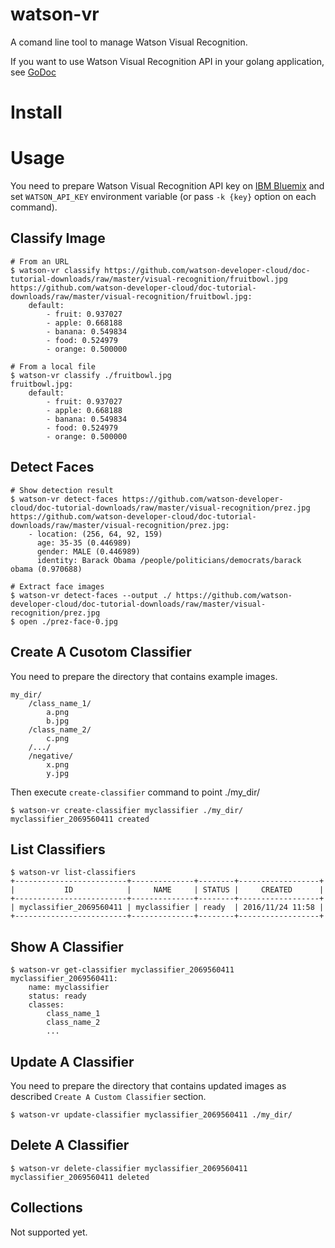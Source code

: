 # watson-vr

A comand line tool to manage Watson Visual Recognition.

If you want to use Watson Visual Recognition API in your golang application, see [GoDoc](`https://godoc.org/github.com/speedland/go/services/watson/visualrecognition`)

# Install

# Usage

You need to prepare Watson Visual Recognition API key on [IBM Bluemix](`https://console.ng.bluemix.net/registration/`)
and set `WATSON_API_KEY` environment variable (or pass `-k {key}` option on each command).

## Classify Image

    # From an URL
    $ watson-vr classify https://github.com/watson-developer-cloud/doc-tutorial-downloads/raw/master/visual-recognition/fruitbowl.jpg
    https://github.com/watson-developer-cloud/doc-tutorial-downloads/raw/master/visual-recognition/fruitbowl.jpg:
	    default:
		    - fruit: 0.937027
		    - apple: 0.668188
		    - banana: 0.549834
		    - food: 0.524979
		    - orange: 0.500000

    # From a local file
    $ watson-vr classify ./fruitbowl.jpg
    fruitbowl.jpg:
	    default:
		    - fruit: 0.937027
		    - apple: 0.668188
		    - banana: 0.549834
		    - food: 0.524979
		    - orange: 0.500000

## Detect Faces

    # Show detection result
    $ watson-vr detect-faces https://github.com/watson-developer-cloud/doc-tutorial-downloads/raw/master/visual-recognition/prez.jpg
    https://github.com/watson-developer-cloud/doc-tutorial-downloads/raw/master/visual-recognition/prez.jpg:
	    - location: (256, 64, 92, 159)
          age: 35-35 (0.446989)
          gender: MALE (0.446989)
          identity: Barack Obama /people/politicians/democrats/barack obama (0.970688)

    # Extract face images
    $ watson-vr detect-faces --output ./ https://github.com/watson-developer-cloud/doc-tutorial-downloads/raw/master/visual-recognition/prez.jpg
    $ open ./prez-face-0.jpg

## Create A Cusotom Classifier

You need to prepare the directory that contains example images.

    my_dir/
        /class_name_1/
            a.png
            b.jpg
        /class_name_2/
            c.png
        /.../
        /negative/
            x.png
            y.jpg

Then execute `create-classifier` command to point ./my_dir/

    $ watson-vr create-classifier myclassifier ./my_dir/
    myclassifier_2069560411 created

## List Classifiers

    $ watson-vr list-classifiers
    +-------------------------+--------------+--------+------------------+
    |           ID            |     NAME     | STATUS |     CREATED      |
    +-------------------------+--------------+--------+------------------+
    | myclassifier_2069560411 | myclassifier | ready  | 2016/11/24 11:58 |
    +-------------------------+--------------+--------+------------------+

## Show A Classifier

    $ watson-vr get-classifier myclassifier_2069560411
    myclassifier_2069560411:
    	name: myclassifier
	    status: ready
	    classes:
		    class_name_1
		    class_name_2
            ...

## Update A Classifier

You need to prepare the directory that contains updated images as described `Create A Custom Classifier` section.

    $ watson-vr update-classifier myclassifier_2069560411 ./my_dir/

## Delete A Classifier

    $ watson-vr delete-classifier myclassifier_2069560411
    myclassifier_2069560411 deleted


## Collections

Not supported yet.
